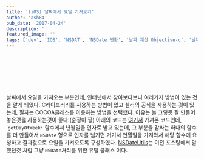 ```yaml
---
title: '(iOS) 날짜에서 요일 가져오기'
author: 'ash84'
pub_date: '2017-04-24'
description: ''
featured_image: ''
tags: ['dev', 'IOS', 'NSDAT', 'NSDate 변환', '날짜 계산 Objective-c', '날짜 요일']
---
```


<script async src="//pagead2.googlesyndication.com/pagead/js/adsbygoogle.js"></script>
<!-- 페이지내_긴_배너 -->
<ins class="adsbygoogle"
     style="display:inline-block;width:728px;height:90px"
     data-ad-client="ca-pub-8699046198561974"
     data-ad-slot="5480877276"></ins>
<script>
(adsbygoogle = window.adsbygoogle || []).push({});
</script>

날짜에서 요일을 가져오는 부분인데, 인터넷에서 찾아보다보니 여러가지 방법이 있는 것을 알게 되었다. C라이브러리를 사용하는 방법이 있고 첼러의 공식을 사용하는 것이 있는데, 필자는 COCOA클래스를 이용하는 방법을 선택했다. 이유는 늘 그렇듯 잘 만들어 놓은것을 사용하는것이 좋다.(순정이 짱) 아래의 코드는 [여기서](http://www.cocoadev.co.kr/283) 가져온 코드인데,  `getDayOfWeek:` 함수에서 년월일을 인자로 받고 있는데, 그 부분을 감싸는 하나의 함수를 더 만들어서 `NSDate` 형으로 인자를 넘기면 거기서 연월일을 가져와서 해당 함수에 요청하고 결과값으로 요일을 가져오도록 구성하였다. [NSDateUtils](http://ash84.tistory.com/957)는 이전 포스팅에서 말했던것 처럼 그냥 `NSDate`처리를 위한 유틸 클래스 이다. 

<script src="https://gist.github.com/AhnSeongHyun/5615983.js"></script>



